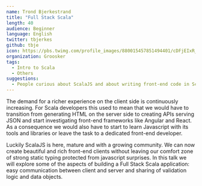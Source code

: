 ```yaml
---
name: Trond Bjerkestrand
title: "Full Stack Scala"
length: 40
audience: Beginner
language: English
twitter: tbjerkes
github: tbje
icon: https://pbs.twimg.com/profile_images/880015457851494401/cDFjEIxR_400x400.jpg
organization: Groosker
tags:
  - Intro to Scala
  - Others
suggestions:
  - People curious about ScalaJS and about writing front-end code in Scala.
---
```

The demand for a richer experience on the client side is continuously increasing. For Scala developers this used to mean that we would have to transition from generating HTML on the server side to creating APIs serving JSON and start investigating front-end frameworks like Angular and React. As a consequence we would also have to start to learn Javascript with its tools and libraries or leave the task to a dedicated front-end developer.

Luckily ScalaJS is here, mature and with a growing community. We can now create beautiful and rich front-end clients without leaving our comfort zone of strong static typing protected from javascript surprises. In this talk we will explore some of the aspects of building a Full Stack Scala application: easy communication between client and server and sharing of validation logic and data objects. 